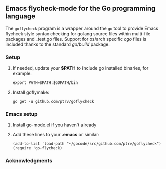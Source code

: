 ## Emacs flycheck-mode for the Go programming language

The `goflycheck` program is a wrapper around the `go` tool to provide
Emacs flychcek style syntax checking for golang source files within
multi-file packages and _test.go files.  Support for os/arch specific
*cgo* files is included thanks to the standard *go/build* package.

### Setup

 1. If needed, update your **$PATH** to include go installed binaries, for example:

    `export PATH=$PATH:$GOPATH/bin`

 2. Install goflymake:

    `go get -u github.com/ptrv/goflycheck`

### Emacs setup

 1. Install go-mode.el if you haven't already

 2. Add these lines to your **.emacs** or similar:

        (add-to-list 'load-path "~/gocode/src/github.com/ptrv/goflycheck")
        (require 'go-flycheck)


### Acknowledgments
